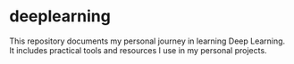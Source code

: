 # deeplearning
This repository documents my personal journey in learning Deep Learning. It includes practical tools and resources I use in my personal projects.
